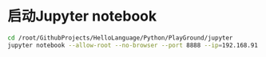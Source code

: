 # 启动Jupyter notebook

```bash
cd /root/GithubProjects/HelloLanguage/Python/PlayGround/jupyter
jupyter notebook --allow-root --no-browser --port 8888 --ip=192.168.91.223
```
